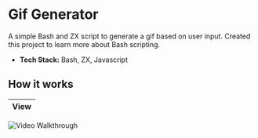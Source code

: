 # Gif Generator

A simple Bash and ZX script to generate a gif based on user input. Created this project to learn more about Bash scripting. 

- **Tech Stack:** Bash, ZX, Javascript

## How it works
| View |
| ------------- | 
<img src='gifGenerator.gif' title='Video Walkthrough' width='' alt='Video Walkthrough' />

